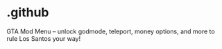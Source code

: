 # .github
GTA Mod Menu – unlock godmode, teleport, money options, and more to rule Los Santos your way!
